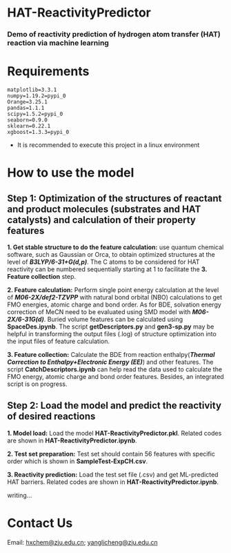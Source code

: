 # HAT-ReactivityPredictor
### Demo of reactivity prediction of hydrogen atom transfer (HAT) reaction via machine learning

# Requirements
    matplotlib=3.3.1
    numpy=1.19.2=pypi_0
    Orange=3.25.1
    pandas=1.1.1
    scipy=1.5.2=pypi_0
    seaborn=0.9.0
    sklearn=0.22.1
    xgboost=1.3.3=pypi_0

  - It is recommended to execute this project in a linux environment

# How to use the model
## Step 1: Optimization of the structures of reactant and product molecules (substrates and HAT catalysts) and calculation of their property features

**1. Get stable structure to do the feature calculation:** use quantum chemical software, such as Gaussian or Orca, to obtain optimized structures at the level of ***B3LYP/6-31+G(d,p)***. The C atoms to be considered for HAT reactivity can be numbered sequentially starting at 1 to facilitate the **3. Feature collection** step.

**2. Feature calculation:** Perform single point energy calculation at the level of ***M06-2X/def2-TZVPP*** with natural bond orbital (NBO) calculations to get FMO energies, atomic charge and bond order. As for BDE, solvation energy correction of MeCN need to be evaluated using SMD model with ***M06-2X/6-31G(d)***. Buried volume features can be calculated using **SpaceDes.ipynb**. The script **getDescriptors.py** and **gen3-sp.py** may be helpful in transforming the output files (.log) of structure optimization into the input files of feature calculation.

**3. Feature collection:** Calculate the BDE from reaction enthalpy(***Thermal Correction to Enthalpy+Electronic Energy (EE)***) and other features. The script **CatchDescriptors.ipynb** can help read the data used to calculate the FMO energy, atomic charge and bond order features. Besides, an integrated script is on progress.

## Step 2: Load the model and predict the reactivity of desired reactions

**1. Model load:** Load the model **HAT-ReactivityPredictor.pkl**. Related codes are shown in **HAT-ReactivityPredictor.ipynb**.

**2. Test set preparation:** Test set should contain 56 features with specific order which is shown in **SampleTest-ExpCH.csv**.

**3. Reactivity prediction:** Load the test set file (.csv) and get ML-predicted HAT barriers. Related codes are shown in **HAT-ReactivityPredictor.ipynb**.

writing...


# Contact Us
Email: hxchem@zju.edu.cn; yanglicheng@zju.edu.cn 
